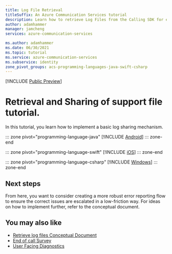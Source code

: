 ```yaml
---
title: Log File Retrieval
titleSuffix: An Azure Communication Services tutorial
description: Learn how to retrieve Log Files from the Calling SDK for enhanced supportability.
author: adamhammer
manager: jamcheng
services: azure-communication-services

ms.author: adamhammer
ms.date: 06/30/2021
ms.topic: tutorial
ms.service: azure-communication-services
ms.subservice: identity
zone_pivot_groups: acs-programming-languages-java-swift-csharp
---
```


[!INCLUDE [Public Preview](../includes/public-preview-include-document.md)]

# Retrieval and Sharing of support file tutorial.

In this tutorial, you learn how to implement a basic log sharing mechanism.

::: zone pivot="programming-language-java"
[!INCLUDE [Android](./includes/log-file-retrieval-android.md)]
::: zone-end

::: zone pivot="programming-language-swift"
[!INCLUDE [iOS](./includes/log-file-retrieval-ios.md)]
::: zone-end

::: zone pivot="programming-language-csharp"
[!INCLUDE [Windows](./includes/log-file-retrieval-windows.md)]
::: zone-end

## Next steps

From here, you want to consider creating a more robust error reporting flow to ensure the correct issues are escalated in a low-friction way. For ideas on how to implement further, refer to the conceptual document.

## You may also like

- [Retrieve log files Conceptual Document](../concepts/voice-video-calling/retrieving-support-files.md)
- [End of call Survey](./end-of-call-survey-tutorial.md)
- [User Facing Diagnostics](../concepts/voice-video-calling/user-facing-diagnostics.md)
